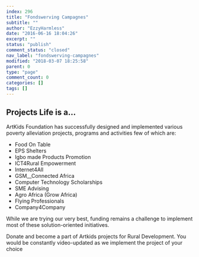 ```yaml
---
index: 296
title: "Fondswerving Campagnes"
subtitle: ""
author: "EzzyHarmless"
date: "2016-06-16 18:04:26"
excerpt: ""
status: "publish"
comment_status: "closed"
nav_label: "fondswerving-campagnes"
modified: "2018-03-07 18:25:58"
parent: 0
type: "page"
comment_count: 0
categories: []
tags: []
---
```


## Projects <span class="has-text-calm is-size-4">Life is a...</span>

ArtKids Foundation has successfully designed and implemented various poverty alleviation projects, programs and activities few of which are:

*   Food On Table
*   EPS Shelters
*   Igbo made Products Promotion
*   ICT4Rural Empowerment
*   Internet4All
*   GSM__Connected Africa
*   Computer Technology Scholarships
*   SME Advising
*   Agro Africa (Grow Africa)
*   Flying Professionals
*   Company4Company

While we are trying our very best, funding remains a challenge to implement most of these solution-oriented initiatives.

Donate and become a part of Artkids projects for Rural Development. You would be constantly video-updated as we implement the project of your choice
